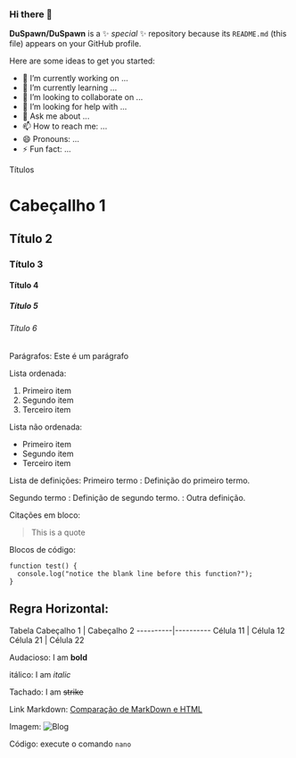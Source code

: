 ### Hi there 👋

**DuSpawn/DuSpawn** is a ✨ _special_ ✨ repository because its `README.md` (this file) appears on your GitHub profile.

Here are some ideas to get you started:

- 🔭 I’m currently working on ...
- 🌱 I’m currently learning ...
- 👯 I’m looking to collaborate on ...
- 🤔 I’m looking for help with ...
- 💬 Ask me about ...
- 📫 How to reach me: ...
- 😄 Pronouns: ...
- ⚡ Fun fact: ...

	
Títulos
# Cabeçallho 1
## Título 2
### Título 3
#### Título 4
##### Título 5
###### Título 6

Parágrafos:
Este é um parágrafo

Lista ordenada:
1. Primeiro item
2. Segundo item
3. Terceiro item


Lista não ordenada:
- Primeiro item
- Segundo item
- Terceiro item

Lista de definições:
Primeiro termo
: Definição do primeiro termo.


Segundo termo
: Definição de segundo termo.
: Outra definição.

Citações em bloco:
> This is a quote

Blocos de código:
```
function test() {
  console.log("notice the blank line before this function?");
}
```

Regra Horizontal:
---

Tabela
 Cabeçalho 1 | Cabeçalho 2
----------|----------
 Célula 11 | Célula 12  
 Célula 21 | Célula 22  

Audacioso:
I am **bold**

itálico:
I am *italic*

Tachado:
I am ~~strike~~

Link Markdown:
[Comparação de MarkDown e HTML](https://codingnconcepts.com/markdown/markdown-vs-html/)

Imagem:
![Blog](/img/logo.png)

Código:
execute o comando `nano`
